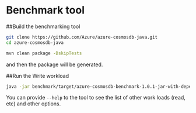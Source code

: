 # Benchmark tool

##Build the benchmarking tool

```bash
git clone https://github.com/Azure/azure-cosmosdb-java.git
cd azure-cosmosdb-java

mvn clean package -DskipTests
```

and then the package will be generated. 

##Run the Write workload

```bash
java -jar benchmark/target/azure-cosmosdb-benchmark-1.0.1-jar-with-dependencies.jar -serviceEndpoint ENDPOINT -masterKey MASTERKEY -databaseId DATABASE_ID -collectionId COLLECTION_ID -numberOfOperations 100000 -operation Write -maxConnectionPoolSize 3000 -consistencyLevel "Eventual"
```

You can provide ``--help`` to the tool to see the list of other work loads (read, etc) and other options. 